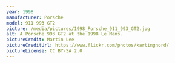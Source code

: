 ```yaml
---
year: 1998
manufacturer: Porsche
model: 911 993 GT2
picture: /media/pictures/1998_Porsche_911_993_GT2.jpg
alt: A Porsche 993 GT2 at the 1998 Le Mans.
pictureCredit: Martin Lee
pictureCreditUrl: https://www.flickr.com/photos/kartingnord/
pictureLicense: CC BY-SA 2.0
---
```

